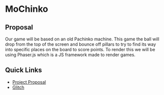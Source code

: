 # MoChinko

## Proposal
Our game will be based on an old Pachinko machine. This game the ball will drop from the top of the screen and bounce off pillars to try to find its way  into specific places on the board to score points. To render this we will be using Phaser.js which is a JS framework made to render games. 

## Quick Links
- [Project Proposal](https://docs.google.com/document/d/1ewXVcOJNUv8_0JmZz4buoIFXYNsyA6-31OMzq7WuJc0/edit)
- [Glitch](https://glitch.com/edit/#!/comp484-mochinko)
